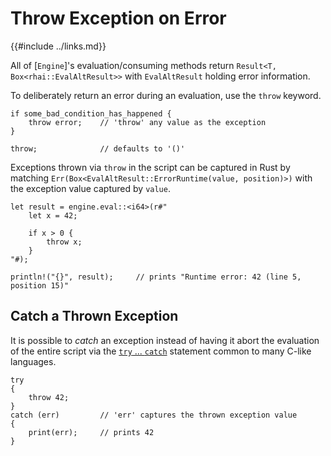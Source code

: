 Throw Exception on Error
=======================

{{#include ../links.md}}

All of [`Engine`]'s evaluation/consuming methods return `Result<T, Box<rhai::EvalAltResult>>`
with `EvalAltResult` holding error information.

To deliberately return an error during an evaluation, use the `throw` keyword.

```rust,no_run
if some_bad_condition_has_happened {
    throw error;    // 'throw' any value as the exception
}

throw;              // defaults to '()'
```

Exceptions thrown via `throw` in the script can be captured in Rust by matching
`Err(Box<EvalAltResult::ErrorRuntime(value, position)>)` with the exception value
captured by `value`.

```rust,no_run
let result = engine.eval::<i64>(r#"
    let x = 42;

    if x > 0 {
        throw x;
    }
"#);

println!("{}", result);     // prints "Runtime error: 42 (line 5, position 15)"
```


Catch a Thrown Exception
------------------------

It is possible to _catch_ an exception instead of having it abort the evaluation
of the entire script via the [`try` ... `catch`]({{rootUrl}}/language/try-catch.md)
statement common to many C-like languages.

```rust,no_run
try
{
    throw 42;
}
catch (err)         // 'err' captures the thrown exception value
{
    print(err);     // prints 42
}
```
